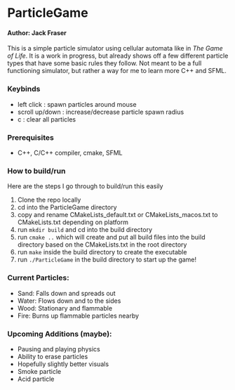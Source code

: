 # ParticleGame

#### Author: Jack Fraser

This is a simple particle simulator using cellular automata like in _The Game of Life_.
It is a work in progress, but already shows off a few different particle types that have some
basic rules they follow. Not meant to be a full functioning simulator, but rather a way for me
to learn more C++ and SFML.

### Keybinds

- left click : spawn particles around mouse
- scroll up/down : increase/decrease particle spawn radius
- c : clear all particles

### Prerequisites

- C++, C/C++ compiler, cmake, SFML

### How to build/run

Here are the steps I go through to build/run this easily

1. Clone the repo locally
2. cd into the ParticleGame directory
3. copy and rename CMakeLists_default.txt or CMakeLists_macos.txt to CMakeLists.txt depending on platform
4. run `mkdir build` and cd into the build directory
5. run `cmake ..` which will create and put all build files into the build directory based on the CMakeLists.txt in the root directory
6. run `make` inside the build directory to create the executable
7. run `./ParticleGame` in the build directory to start up the game!

### Current Particles:

- Sand: Falls down and spreads out
- Water: Flows down and to the sides
- Wood: Stationary and flammable
- Fire: Burns up flammable particles nearby

### Upcoming Additions (maybe):

- Pausing and playing physics
- Ability to erase particles
- Hopefully slightly better visuals
- Smoke particle
- Acid particle

